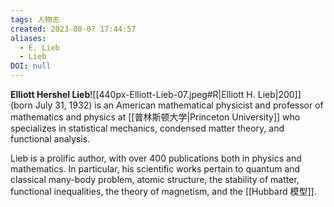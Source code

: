 ```yaml
---
tags: 人物志
created: 2023-08-07 17:44:57
aliases:
  - E. Lieb
  - Lieb
DOI: null
---
```


**Elliott Hershel Lieb**![[440px-Elliott-Lieb-07.jpeg#R|Elliott H. Lieb|200]] (born July 31, 1932) is an American mathematical physicist and professor of mathematics and physics at [[普林斯顿大学|Princeton University]] who specializes in statistical mechanics, condensed matter theory, and functional analysis.

Lieb is a prolific author, with over 400 publications both in physics and mathematics. In particular, his scientific works pertain to quantum and classical many-body problem, atomic structure, the stability of matter, functional inequalities, the theory of magnetism, and the [[Hubbard 模型]].